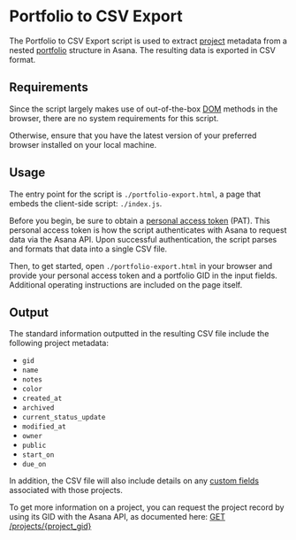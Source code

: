 # Portfolio to CSV Export
 
The Portfolio to CSV Export script is used to extract [project](https://developers.asana.com/reference/projects) metadata from a nested [portfolio](https://developers.asana.com/reference/portfolios) structure in Asana. The resulting data is exported in CSV format.

## Requirements

Since the script largely makes use of out-of-the-box [DOM](https://developer.mozilla.org/en-US/docs/Web/API/Document_Object_Model) methods in the browser, there are no system requirements for this script.

Otherwise, ensure that you have the latest version of your preferred browser installed on your local machine.

## Usage

The entry point for the script is `./portfolio-export.html`, a page that embeds the client-side script: `./index.js`.

Before you begin, be sure to obtain a [personal access token](https://developers.asana.com/docs/personal-access-token) (PAT). This personal access token is how the script authenticates with Asana to request data via the Asana API. Upon successful authentication, the script parses and formats that data into a single CSV file.

Then, to get started, open `./portfolio-export.html` in your browser and provide your personal access token and a portfolio GID in the input fields. Additional operating instructions are included on the page itself.

## Output

The standard information outputted in the resulting CSV file include the following project metadata:

* `gid`
* `name`
* `notes`
* `color`
* `created_at`
* `archived`
* `current_status_update`
* `modified_at`
* `owner`
* `public`
* `start_on`
* `due_on`

In addition, the CSV file will also include details on any [custom fields](https://developers.asana.com/docs/custom-fields-guide) associated with those projects.

To get more information on a project, you can request the project record by using its GID with the Asana API, as documented here: [GET /projects/{project_gid}](https://developers.asana.com/reference/getproject)